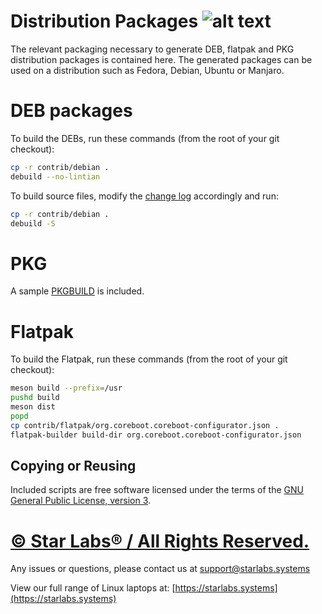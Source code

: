 # Distribution Packages ![alt text](images/StarLabs_Logo.png "Star Labs Systems")
The relevant packaging necessary to generate DEB, flatpak and PKG distribution packages is contained here. The generated packages can be used on a distribution such as Fedora, Debian, Ubuntu or Manjaro.

# DEB packages
To build the DEBs, run these commands (from the root of your git checkout):
```bash
cp -r contrib/debian .
debuild --no-lintian
```
To build source files, modify the [change log](debian/changelog) accordingly and run:
```bash
cp -r contrib/debian .
debuild -S
```

# PKG
A sample [PKGBUILD](PKGBUILD) is included.

# Flatpak
To build the Flatpak, run these commands (from the root of your git checkout):
```bash
meson build --prefix=/usr
pushd build
meson dist
popd
cp contrib/flatpak/org.coreboot.coreboot-configurator.json .
flatpak-builder build-dir org.coreboot.coreboot-configurator.json
```

## Copying or Reusing
Included scripts are free software licensed under the terms of the [GNU General Public License, version 3](https://www.gnu.org/licenses/gpl-3.0.txt).

# [© Star Labs® / All Rights Reserved.](https://starlabs.systems)
Any issues or questions, please contact us at [support@starlabs.systems](mailto:supportstarlabs.systems)

View our full range of Linux laptops at: [https://starlabs.systems](https://starlabs.systems)
